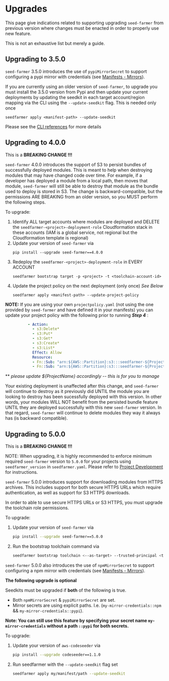 # Upgrades

This page give indications related to supporting upgrading `seed-farmer` from previous version where changes must be enacted in order to properly use new feature.

This is not an exhaustive list but merely a guide.


## Upgrading to 3.5.0

`seed-farmer` 3.5.0 introduces the use of `pypiMirrorSecret` to support configuring a pypi mirror with credentials (see [Manifests - Mirrors](./manifests.md#mirroroverride)).

If you are currently using an older version of `seed-farmer`, to upgrade you must install the 3.5.0 version from Pypi and then update your current deployments by updating the seedkit in each target account/region mapping via the CLI using the `--update-seedkit` flag.  This is needed only once
```code
seedfarmer apply <manifest-path> --update-seedkit
```

Please see the [CLI references](./cli_commands.rst) for more details


## Upgrading to 4.0.0  
This is a **BREAKING CHANGE !!!**

`seed-farmer` 4.0.0 introduces the support of S3 to persist bundles of successfully deployed modules.  This is meant to help when destroying modules that may have changed code over time.  For example, if a developer has deployed a module from a local path, then moves that module, `seed-farmer` will still be able to destroy that module as the bundle used to deploy is stored in S3.  The change is backward-compatible, but the permissions ARE BREAKING from an older version, so you MUST perform the following steps.  

To upgrade:
1. Identify ALL target accounts where modules are deployed and DELETE the `seedfarmer-<project>-deployment-role` Cloudformation stack in these accounts (IAM is a global service, not regional but the Cloudformation template is regional)
2. Update your version of `seed-farmer` via
    ```code
    pip install --upgrade seed-farmer==4.0.0
     ```
3. Redeploy the `seedfarmer-<project>-deployment-role` in EVERY ACCOUNT
    ``` code
    seedfarmer bootstrap target -p <project> -t <toolchain-account-id>
    ``` 
4. Update the project policy on the next deployment (only once) *See Below*
    ```code 
    seedfarmer apply <manifest-path> --update-project-policy
    ```  

**NOTE:** If you are using your own `projectpolicy.yaml` (not using the one provided by `seed-farmer` and have defined it in your manifests) you can update your project policy with the following prior to running ***Step 4*** :

```yaml
          - Action:
            - s3:Delete*
            - s3:Put*
            - s3:Get*
            - s3:Create*
            - s3:List*
            Effect: Allow
            Resource:
            - Fn::Sub: "arn:${AWS::Partition}:s3:::seedfarmer-${ProjectName}*"
            - Fn::Sub: "arn:${AWS::Partition}:s3:::seedfarmer-${ProjectName}*/*" 
```
      
  ** *please update ${ProjectName} accordingly -- this is for you to manage*

Your existing deployment is unaffected after this change, and `seed-farmer` will continue to destroy as it previously did UNTIL the module you are looking to destroy has been sucessfully deployed with this version.  In other words, your modules WILL NOT benefit from the persisted bundle feature UNTIL they are deployed successfully with this new `seed-farmer` version.  In that regard, `seed-farmer` will continue to delete modules they way it always has (is backward compatible).


## Upgrading to 5.0.0  

This is a **BREAKING CHANGE !!!**

NOTE: When upgrading, it is highly recommended to enforce minimum required `seed-farmer` version to `5.0.0` for your projects 
using `seedfarmer_version` in ```seedfarmer.yaml```. Please refer to [Project Development](project_development.md) for instructions.

`seed-farmer` 5.0.0 introduces support for downloading modules from HTTPS archives.
This includes support for both secure HTTPS URLs which require authentication, as well as support for S3 HTTPS downloads.

In order to able to use secure HTTPS URLs or S3 HTTPS, you must upgrade the toolchain role permissions.

To upgrade:
1. Update your version of `seed-farmer` via
    ```bash
    pip install --upgrade seed-farmer==5.0.0
     ```
2. Run the bootstrap toolchain command via
    ```bash
    seedfarmer bootstrap toolchain <--as-target> --trusted-principal <trusted-principal-arn>
    ```

`seed-farmer` 5.0.0 also introduces the use of `npmMirrorSecret` to support configuring a npm mirror with credentials (see [Manifests - Mirrors](./manifests.md#mirroroverride)).

**The following upgrade is optional**

Seedkits must be upgraded if **both** of the following is true.
- Both `npmMirrorSecret` & `pypiMirrorSecret` are set.
- Mirror secrets are using explicit paths. I.e. (`my-mirror-credentials::npm` && `my-mirror-credentials::pypi`). 

**Note: You can still use this feature by specifying your secret name `my-mirror-credentials` without a path `::pypi` for both secrets.**

To upgrade:
1. Update your version of `aws-codeseeder` via
    ```bash
    pip install --upgrade codeseeder==1.1.0
     ```
2. Run seedfarmer with the `--update-seedkit` flag set
    ```bash
    seedfarmer apply my/manifest/path --update-seedkit
    ```
